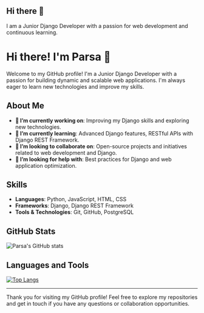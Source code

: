 ## Hi there 👋

I am a Junior Django Developer with a passion for web development and continuous learning.

# Hi there! I'm Parsa 👋

Welcome to my GitHub profile! I'm a Junior Django Developer with a passion for building dynamic and scalable web applications. I'm always eager to learn new technologies and improve my skills.

## About Me

- **🔭 I’m currently working on**: Improving my Django skills and exploring new technologies.
- **🌱 I’m currently learning**: Advanced Django features, RESTful APIs with Django REST Framework.
- **👯 I’m looking to collaborate on**: Open-source projects and initiatives related to web development and Django.
- **🤔 I’m looking for help with**: Best practices for Django and web application optimization.


## Skills

- **Languages**: Python, JavaScript, HTML, CSS
- **Frameworks**: Django, Django REST Framework
- **Tools & Technologies**: Git, GitHub, PostgreSQL



## GitHub Stats

![Parsa's GitHub stats](https://github-readme-stats.vercel.app/api?username=Mohammadparsa1384&show_icons=true&theme=radical)

## Languages and Tools

[![Top Langs](https://github-readme-stats.vercel.app/api/top-langs/?username=Mohammadparsa1384&layout=compact)](https://github.com/Mohammadparsa1384/github-readme-stats)

---

Thank you for visiting my GitHub profile! Feel free to explore my repositories and get in touch if you have any questions or collaboration opportunities.



